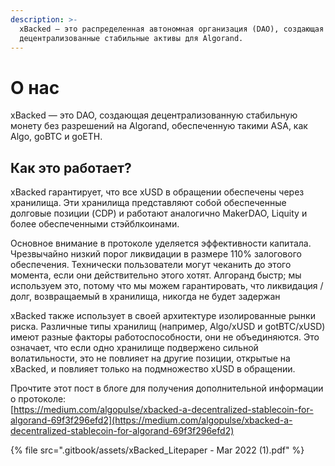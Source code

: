 ```yaml
---
description: >-
  xBacked — это распределенная автономная организация (DAO), создающая
  децентрализованные стабильные активы для Algorand.
---
```


# О нас

xBacked — это DAO, создающая децентрализованную стабильную монету без разрешений на Algorand, обеспеченную такими ASA, как Algo, goBTC и goETH.

## Как это работает?

xBacked гарантирует, что все xUSD в обращении обеспечены через хранилища. Эти хранилища представляют собой обеспеченные долговые позиции (CDP) и работают аналогично MakerDAO, Liquity и более обеспеченными стэйблкоинами.

Основное внимание в протоколе уделяется эффективности капитала. Чрезвычайно низкий порог ликвидации в размере 110% залогового обеспечения. Технически пользователи могут чеканить до этого момента, если они действительно этого хотят. Алгоранд быстр; мы используем это, потому что мы можем гарантировать, что ликвидация / долг, возвращаемый в хранилища, никогда не будет задержан

xBacked также использует в своей архитектуре изолированные рынки риска. Различные типы хранилищ (например, Algo/xUSD и gotBTC/xUSD) имеют разные факторы работоспособности, они не объединяются. Это означает, что если одно хранилище подвержено сильной волатильности, это не повлияет на другие позиции, открытые на xBacked, и повлияет только на подмножество xUSD в обращении.

Прочтите этот пост в блоге для получения дополнительной информации о протоколе:\
[https://medium.com/algopulse/xbacked-a-decentralized-stablecoin-for-algorand-69f3f296efd2](https://medium.com/algopulse/xbacked-a-decentralized-stablecoin-for-algorand-69f3f296efd2)

{% file src=".gitbook/assets/xBacked_Litepaper - Mar 2022 (1).pdf" %}
